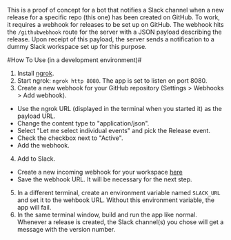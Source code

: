 This is a proof of concept for a bot that notifies a Slack channel when a new release for a specific repo (this one) has been created on GitHub. To work, it requires a webhook for releases to be set up on GitHub. The webhook hits the `/githubwebhook` route for the server with a JSON payload describing the release. Upon receipt of this payload, the server sends a notification to a dummy Slack workspace set up for this purpose. 

#How To Use (in a development environment)#
1. Install [ngrok](https://ngrok.com/).
2. Start ngrok: `ngrok http 8080`. The app is set to listen on port 8080.
3. Create a new webhook for your GitHub repository (Settings > Webhooks > Add webhook). 
* Use the ngrok URL (displayed in the terminal when you started it) as the payload URL.
* Change the content type to "application/json".
* Select "Let me select individual events" and pick the Release event. 
* Check the checkbox next to "Active".
* Add the webhook.
4. Add to Slack.
* Create a new incoming webhook for your workspace [here](https://my.slack.com/services/new/incoming-webhook/)
* Save the webhook URL. It will be necessary for the next step.
5. In a different terminal, create an environment variable named `SLACK_URL` and set it to the wehbook URL. Without this environment variable, the app will fail.
6. In the same terminal window, build and run the app like normal. Whenever a release is created, the Slack channel(s) you chose will get a message with the version number.
